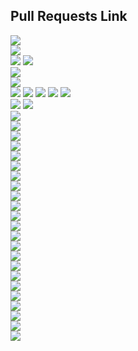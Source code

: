 ## Pull Requests Link
<div><a href="https://github.com/daeryun/center_mng/compare/main...develop" target="_blank"><img src="https://img.shields.io/badge/관리자-red"/></a></div>
<div><a href="https://github.com/daeryun/daeryun-homepage/compare/main...develop" target="_blank"><img src="https://img.shields.io/badge/대표-blue"/></a></div>

<div>
  <a href="https://github.com/daeryun/center_detective/compare/main...develop" target="_blank"><img src="https://img.shields.io/badge/형사-9cf"/></a>
  <a href="https://github.com/daeryun/center_election/compare/main...develop" target="_blank"><img src="https://img.shields.io/badge/선거대응-9cf"/></a>
</div>

<div><a href="https://github.com/daeryun/center_assault/compare/main...develop" target="_blank"><img src="https://img.shields.io/badge/성범죄-ff69b4"/></a></div>
<div><a href="https://github.com/daeryun/center_school/compare/main...develop" target="_blank"><img src="https://img.shields.io/badge/학교-brightgreen"/></a></div>

<div>
  <a href="https://github.com/daeryun/group-comp-2024/compare/main...develop" target="_blank"><img src="https://img.shields.io/badge/2024 기업법무-yellow"/></a>
  <a href="https://github.com/daeryun/center-comp-asset-2024/compare/main...develop" target="_blank"><img src="https://img.shields.io/badge/자산운용-yellow"/></a>
  <a href="https://github.com/daeryun/center-comp-personnel-2024/compare/main...develop" target="_blank"><img src="https://img.shields.io/badge/인사노무-yellow"/></a>
  <a href="https://github.com/daeryun/center-comp-regener-2024/compare/main...develop" target="_blank"><img src="https://img.shields.io/badge/기업회파-yellow"/></a>
  <a href="https://github.com/daeryun/center_comp/compare/main...develop" target="_blank"><img src="https://img.shields.io/badge/(구)기업-yellow"/></a>
</div>

<div>
  <a href="https://github.com/daeryun/group-divorce-2024/compare/main...develop" target="_blank"><img src="https://img.shields.io/badge/2024 이혼-red"/></a>
  <a href="https://github.com/daeryun/center_divorce/compare/main...develop" target="_blank"><img src="https://img.shields.io/badge/(구)이혼-red"/></a>
</div>
<div><a href="https://github.com/daeryun/center_inherit/compare/main...develop" target="_blank"><img src="https://img.shields.io/badge/상속-orange"/></a></div>
<div><a href="https://github.com/daeryun/center_estate/compare/main...develop" target="_blank"><img src="https://img.shields.io/badge/부동산-yellowgreen"/></a></div>
<div><a href="https://github.com/daeryun/center_compensation/compare/main...develop" target="_blank"><img src="https://img.shields.io/badge/민사-green"/></a></div>
<div><a href="https://github.com/daeryun/center_administration/compare/main...develop" target="_blank"><img src="https://img.shields.io/badge/행정-blueviolet"/></a></div>
<div><a href="https://github.com/daeryun/center_regener/compare/main...develop" target="_blank"><img src="https://img.shields.io/badge/회생파산-blue"/></a></div>
<div><a href="https://github.com/daeryun/center_labor/compare/main...develop" target="_blank"><img src="https://img.shields.io/badge/노동산재-ed0086"/></a></div>
<div><a href="https://github.com/daeryun/center_discovery/compare/main...develop" target="_blank"><img src="https://img.shields.io/badge/증거조사-5c221f"/></a></div>

<div><a href="https://github.com/daeryun/center_tax/compare/main...develop" target="_blank"><img src="https://img.shields.io/badge/조세-black"/></a></div>
<div><a href="https://github.com/daeryun/group-accounting-2024/compare/main...develop" target="_blank"><img src="https://img.shields.io/badge/2024 회계감리-685436"/></a></div>
<div><a href="https://github.com/daeryun/center_drug/compare/main...develop" target="_blank"><img src="https://img.shields.io/badge/마약-fa8072"/></a></div>
<div><a href="https://github.com/daeryun/center_iprs/compare/main...develop" target="_blank"><img src="https://img.shields.io/badge/지재권-skyblue"/></a></div>
<div><a href="https://github.com/daeryun/center_finance/compare/main...develop" target="_blank"><img src="https://img.shields.io/badge/금융-magenta"/></a></div>
<div><a href="https://github.com/daeryun/center_military/compare/main...develop" target="_blank"><img src="https://img.shields.io/badge/군형사-556B2F"/></a></div>
<div><a href="https://github.com/daeryun/center_medical/compare/main...develop" target="_blank"><img src="https://img.shields.io/badge/의료-white"/></a></div>
<div><a href="https://github.com/daeryun/center_traffic/compare/main...develop" target="_blank"><img src="https://img.shields.io/badge/음주교통사고-fae100"/></a></div>
<div><a href="https://github.com/daeryun/center_international/compare/main...develop" target="_blank"><img src="https://img.shields.io/badge/국제소송-FFD9FA"/></a></div>
<div><a href="https://github.com/daeryun/center_mergers/compare/main...develop" target="_blank"><img src="https://img.shields.io/badge/M&A-F2CB61"/></a></div>
<div><a href="https://github.com/daeryun/center_consulting/compare/main...develop" target="_blank"><img src="https://img.shields.io/badge/상담-red"/></a></div>
<div><a href="https://github.com/daeryun/center_seoul/compare/main...develop" target="_blank"><img src="https://img.shields.io/badge/서울본부-133567"/></a></div>

<div><a href="https://github.com/daeryun/daeryun-career/compare/main...develop" target="_blank"><img src="https://img.shields.io/badge/채용-blue"/></a></div>


<div><a href="https://github.com/daeryun/daeryunlaw.co.kr/compare/main...develop" target="_blank"><img src="https://img.shields.io/badge/슈퍼로이어스-lightgrey"/></a></div>
<div><a href="https://github.com/daeryun/app_front/compare/main...develop" target="_blank"><img src="https://img.shields.io/badge/앱-BFFF00"/></a></div>
<div><a href="https://github.com/daeryun/lawfirm/compare/main...develop" target="_blank"><img src="https://img.shields.io/badge/이지스-F0F8FF"/></a></div>
